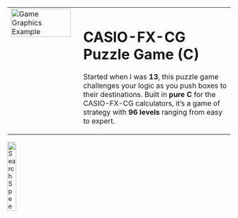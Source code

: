 <table style="border-collapse: collapse; width: 100%;">
  <tr>
    <!-- Image Cell -->
    <td style="width: 30%; vertical-align: top;">
      <img src="https://www.cemetech.net/media/archives/screenshots/2023/12/ScreenShot2_fkBzBTJ.jpeg"
           alt="Game Graphics Example" 
           style="width: 100%; object-fit: fill;">
    </td>
    <!-- Text Cell -->
    <td style="vertical-align: top; padding-left: 20px;">
      <h1>CASIO-FX-CG Puzzle Game (C)</h1>
      <p>
        Started when I was <b>13</b>, this puzzle game challenges your logic as you push boxes to their destinations.  
        Built in <b>pure C</b> for the CASIO-FX-CG calculators, it’s a game of strategy with <b>96 levels</b> ranging from easy to expert.
      </p>
  </tr>
</table>
<img src="https://c.tenor.com/EYUlar2QIe4AAAAd/tenor.gif" 
alt="Search Speed GIF" 
style="width: 20%; object-fit: fill;">
